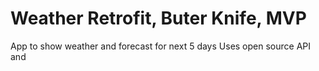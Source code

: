 # Weather Retrofit, Buter Knife, MVP
App to show weather and forecast for next 5 days
Uses open source API and 

